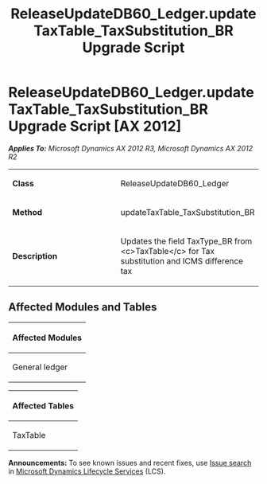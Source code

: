 ﻿---
title: ReleaseUpdateDB60_Ledger.updateTaxTable_TaxSubstitution_BR Upgrade Script
TOCTitle: ReleaseUpdateDB60_Ledger.updateTaxTable_TaxSubstitution_BR Upgrade Script
ms:assetid: 987e81e4-4463-d72a-d527-206fb8d2ca2d
ms:mtpsurl: https://msdn.microsoft.com/en-us/library/JJ686243(v=AX.60)
ms:contentKeyID: 49709947
ms.date: 05/18/2015
mtps_version: v=AX.60
---

# ReleaseUpdateDB60\_Ledger.updateTaxTable\_TaxSubstitution\_BR Upgrade Script [AX 2012]


_**Applies To:** Microsoft Dynamics AX 2012 R3, Microsoft Dynamics AX 2012 R2_

<table>
<colgroup>
<col style="width: 50%" />
<col style="width: 50%" />
</colgroup>
<tbody>
<tr class="odd">
<td><p><strong>Class</strong></p></td>
<td><p>ReleaseUpdateDB60_Ledger</p></td>
</tr>
<tr class="even">
<td><p><strong>Method</strong></p></td>
<td><p>updateTaxTable_TaxSubstitution_BR</p></td>
</tr>
<tr class="odd">
<td><p><strong>Description</strong></p></td>
<td><p>Updates the field TaxType_BR from &lt;c&gt;TaxTable&lt;/c&gt; for Tax substitution and ICMS difference tax</p></td>
</tr>
</tbody>
</table>


## Affected Modules and Tables

<table>
<colgroup>
<col style="width: 100%" />
</colgroup>
<thead>
<tr class="header">
<th><p>Affected Modules</p></th>
</tr>
</thead>
<tbody>
<tr class="odd">
<td><p>General ledger</p></td>
</tr>
</tbody>
</table>


<table>
<colgroup>
<col style="width: 100%" />
</colgroup>
<thead>
<tr class="header">
<th><p>Affected Tables</p></th>
</tr>
</thead>
<tbody>
<tr class="odd">
<td><p>TaxTable</p></td>
</tr>
</tbody>
</table>

  
**Announcements:** To see known issues and recent fixes, use [Issue search](http://go.microsoft.com/fwlink/?linkid=389258) in [Microsoft Dynamics Lifecycle Services](http://go.microsoft.com/fwlink/?linkid=306505) (LCS).

